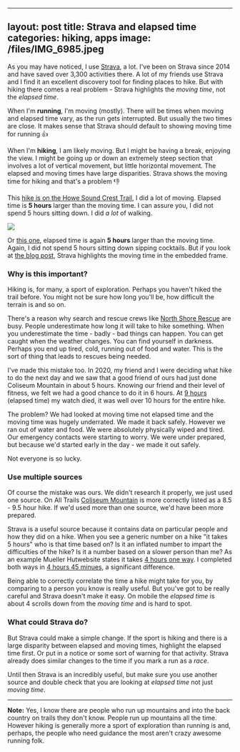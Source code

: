 
---
layout: post
title: Strava and elapsed time
categories: hiking, apps
image: /files/IMG_6985.jpeg
---

As you may have noticed, I use <a href="https://www.strava.com/">Strava</a>, a lot. I've been on Strava since 2014 and have saved over 3,300 activities there. A lot of my friends use Strava and I find it an excellent discovery tool for finding places to hike. But with hiking there comes a real problem - Strava highlights the *moving time*, not the *elapsed time*.

When I'm **running**, I'm moving (mostly). There will be times when moving and elapsed time vary, as the run gets interrupted. But usually the two times are close. It makes sense that Strava should default to showing moving time for running 👍

When I'm **hiking**, I am likely moving. But I might be having a break, enjoying the view. I might be going up or down an extremely steep section that involves a lot of vertical movement, but little horizontal movement. The elapsed and moving times have large disparities. Strava shows the moving time for hiking and that's a problem 👎

This <a href="https://www.strava.com/activities/11890867390">hike is on the Howe Sound Crest Trail</a>, I did a lot of moving. Elapsed time is **5 hours** larger than the moving time. I can assure you, I did not spend 5 hours sitting down. I did *a lot* of walking.

<img src="/files/elapsed-time.png" class="img-fluid">

Or <a href="https://www.strava.com/activities/15562126545/overview">this one</a>, elapsed time is again **5 hours** larger than the moving time. Again, I did not spend 5 hours sitting down sipping cocktails. But if you look at <a href="https://mckay.pub/2025-09-03-golden-ears.html">the blog post</a>, Strava highlights the moving time in the embedded frame.

### Why is this important?

Hiking is, for many, a sport of exploration. Perhaps you haven't hiked the trail before. You might not be sure how long you'll be, how difficult the terrain is and so on.

There's a reason why search and rescue crews like <a href="https://www.northshorerescue.com/">North Shore Rescue</a> are busy. People underestimate how long it will take to hike something. When you underestimate the time - badly - bad things can happen. You can get caught when the weather changes. You can find yourself in darkness. Perhaps you end up tired, cold, running out of food and water. This is the sort of thing that leads to rescues being needed.

I've made this mistake too. In 2020, my friend and I were deciding what hike to do the next day and we saw that a good friend of ours had just done Coliseum Mountain in about 5 hours. Knowing our friend and their level of fitness, we felt we had a good chance to do it in 6 hours. At <a href="https://www.strava.com/activities/3989340157">9 hours</a> (elapsed time) my watch died, it was well over 10 hours for the entire hike.

<div class="strava-embed-placeholder" data-embed-type="activity" data-embed-id="3989340157" data-style="standard" data-from-embed="false"></div><script src="https://strava-embeds.com/embed.js"></script>

The problem? We had looked at moving time not elapsed time and the moving time was hugely underrated. We made it back safely. However we ran out of water and food. We were absolutely physically wiped and tired. Our emergency contacts were starting to worry. We were under prepared, but because we'd started early in the day - we made it out safely.

Not everyone is so lucky.

### Use multiple sources

Of course the mistake was ours. We didn't research it properly, we just used one source. On All Trails <a href="https://www.alltrails.com/trail/canada/british-columbia/coliseum-mountain">Coliseum Mountain</a> is more correctly listed as a 8.5 - 9.5 hour hike. If we'd used more than one source, we'd have been more prepared.

Strava is a useful source because it contains data on particular people and how they did on a hike. When you see a generic number on a hike "it takes 5 hours" who is that time based on? Is it an inflated number to impart the difficulties of the hike? Is it a number based on a slower person than me? As an example Mueller Hutwebsite states it takes <a href="https://www.doc.govt.nz/parks-and-recreation/places-to-go/canterbury/places/aoraki-mount-cook-national-park/things-to-do/tracks/mueller-hut-route/">4 hours one way</a>. I completed both ways in <a href="https://www.strava.com/activities/13753905724/overview">4 hours 45 minues</a>, a significant difference.

Being able to correctly correlate the time a hike might take for you, by comparing to a person you know is really useful. But you've got to be really careful and Strava doesn't make it easy. On mobile the *elapsed time* is about 4 scrolls down from the *moving time* and is hard to spot.

### What could Strava do?

But Strava could make a simple change. If the sport is hiking and there is a large disparity between elapsed and moving times, highlight the elapsed time first. Or put in a notice or some sort of warning for that activity. Strava already does similar changes to the time if you mark a run as a *race*.

Until then Strava is an incredibly useful, but make sure you use another source and double check that you are looking at *elapsed time* not just *moving time*.

----

**Note:** Yes, I know there are people who run up mountains and into the back country on trails they don't know. People run up mountains all the time. However hiking is generally more a sport of exploration than running is and, perhaps, the people who need guidance the most aren't crazy awesome running folk.